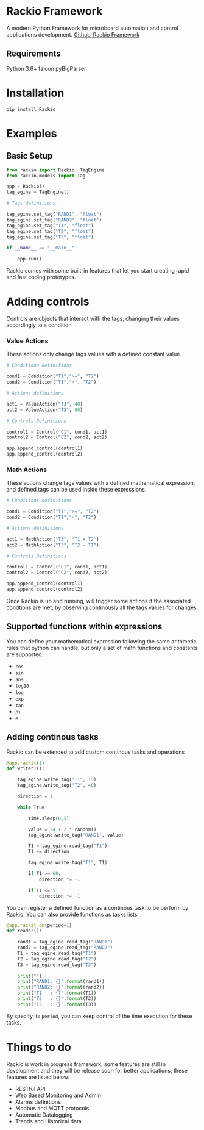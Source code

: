 # Rackio Framework
A modern Python Framework for microboard automation and control applications development.
[Github-Rackio Framework](https://github.com/rack-io/rackio-framework)

## Requirements

Python 3.6+
falcon 
pyBigParser

# Installation

```
pip install Rackio
```

# Examples

## Basic Setup

```python
from rackio import Rackio, TagEngine
from rackio.models import Tag

app = Rackio()
tag_egine = TagEngine()

# Tags definitions

tag_egine.set_tag("RAND1", "float")
tag_egine.set_tag("RAND2", "float")
tag_egine.set_tag("T1", "float")
tag_egine.set_tag("T2", "float")
tag_egine.set_tag("T3", "float")

if __name__ == "__main__":

    app.run()
```

Rackio comes with some built-in features that let you start creating rapid and fast coding prototypes.

# Adding controls

Controls are objects that interact with the tags, changing their values accordingly to a condition

### Value Actions

These actions only change tags values with a defined constant value.

```python
# Conditions definitions

cond1 = Condition("T1",">=", "T2")
cond2 = Condition("T1","<", "T2")

# Actions definitions

act1 = ValueAction("T3", 40)
act2 = ValueAction("T3", 80)

# Controls Definitions

control1 = Control("C1", cond1, act1)
control2 = Control("C2", cond2, act2)

app.append_control(control1)
app.append_control(control2)
```

### Math Actions

These actions change tags values with a defined mathematical expression, and defined tags can be used inside these expressions.

```python
# Conditions definitions

cond1 = Condition("T1",">=", "T2")
cond2 = Condition("T1","<", "T2")

# Actions definitions

act1 = MathAction("T3", "T1 + T2")
act2 = MathAction("T3", "T2 - T1")

# Controls Definitions

control1 = Control("C1", cond1, act1)
control2 = Control("C2", cond2, act2)

app.append_control(control1)
app.append_control(control2)
```

Once Rackio is up and running, will trigger some actions if the associated condtions are met, by observing continously all the tags values for changes.

## Supported functions within expressions

You can define your mathematical expression following the same arithmetic rules that python can handle, but only a set of math functions and constants are supported.

*  ```cos```
*  ```sin```
*  ```abs```
*  ```log10```
*  ```log```
*  ```exp``` 
*  ```tan```
*  ```pi```
*  ```e```

## Adding continous tasks

Rackio can be extended to add custom continous tasks and operations

```python
@app.rackit(1)
def writer1():

    tag_egine.write_tag("T1", 15)
    tag_egine.write_tag("T2", 40)

    direction = 1

    while True:

        time.sleep(0.5)

        value = 24 + 2 * random()
        tag_egine.write_tag("RAND1", value)

        T1 = tag_egine.read_tag("T1")
        T1 += direction

        tag_egine.write_tag("T1", T1)

        if T1 >= 60:
            direction *= -1

        if T1 <= 5:
            direction *= -1
```

You can register a defined function as a continous task to be perform by Rackio. You can also provide functions as tasks lists

```python
@app.rackit_on(period=1)
def reader():

    rand1 = tag_egine.read_tag("RAND1")
    rand2 = tag_egine.read_tag("RAND2")
    T1 = tag_egine.read_tag("T1")
    T2 = tag_egine.read_tag("T2")
    T3 = tag_egine.read_tag("T3")
        
    print("")
    print("RAND1: {}".format(rand1))
    print("RAND2: {}".format(rand2))
    print("T1   : {}".format(T1))
    print("T2   : {}".format(T2))
    print("T3   : {}".format(T3))
```

By specify its ```period```, you can keep control of the time execution for these tasks.

# Things to do

Rackio is work in progress framework, some features are still in development and they will be release soon for better applications, these features are listed below:

* RESTful API
* Web Based Monitoring and Admin
* Alarms definitions
* Modbus and MQTT protocols
* Automatic Datalogging
* Trends and Historical data